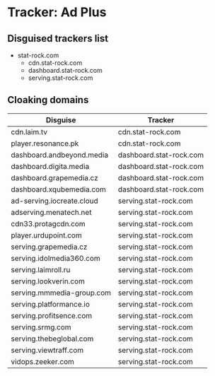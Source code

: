 # Tracker: Ad Plus

## Disguised trackers list

* stat-rock.com
    * cdn.stat-rock.com
    * dashboard.stat-rock.com
    * serving.stat-rock.com

## Cloaking domains

| Disguise | Tracker |
| ---- | ---- |
| cdn.laim.tv | cdn.stat-rock.com |
| player.resonance.pk | cdn.stat-rock.com |
| dashboard.andbeyond.media | dashboard.stat-rock.com |
| dashboard.digita.media | dashboard.stat-rock.com |
| dashboard.grapemedia.cz | dashboard.stat-rock.com |
| dashboard.xqubemedia.com | dashboard.stat-rock.com |
| ad-serving.iocreate.cloud | serving.stat-rock.com |
| adserving.menatech.net | serving.stat-rock.com |
| cdn33.protagcdn.com | serving.stat-rock.com |
| player.urdupoint.com | serving.stat-rock.com |
| serving.grapemedia.cz | serving.stat-rock.com |
| serving.idolmedia360.com | serving.stat-rock.com |
| serving.laimroll.ru | serving.stat-rock.com |
| serving.lookverin.com | serving.stat-rock.com |
| serving.mmmedia-group.com | serving.stat-rock.com |
| serving.platformance.io | serving.stat-rock.com |
| serving.profitsence.com | serving.stat-rock.com |
| serving.srmg.com | serving.stat-rock.com |
| serving.thebeglobal.com | serving.stat-rock.com |
| serving.viewtraff.com | serving.stat-rock.com |
| vidops.zeeker.com | serving.stat-rock.com |